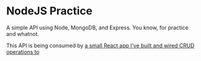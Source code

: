 # NodeJS Practice

A simple API using Node, MongoDB, and Express. You know, for practice and whatnot.

This API is being consumed by [a small React app I've built and wired CRUD operations to](https://github.com/tmclean85/Node-API-frontend)
